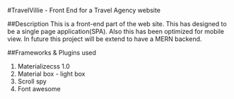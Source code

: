 #TravelVillie - Front End for a Travel Agency website

##Description
This is a front-end part of the web site. This has designed to be a single page application(SPA). Also this has been optimized for mobile view. In future this project will be extend to have a MERN backend.

##Frameworks & Plugins used
1. Materializecss 1.0 
2. Material box - light box
3. Scroll spy
4. Font awesome


